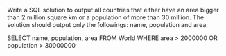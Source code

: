 Write a SQL solution to output all countries that either have an area bigger than 2 million square km or a population of more than 30 million. The solution should output 
only the followings: name, population and area.

SELECT name, population, area FROM World WHERE area > 2000000 OR population > 30000000
